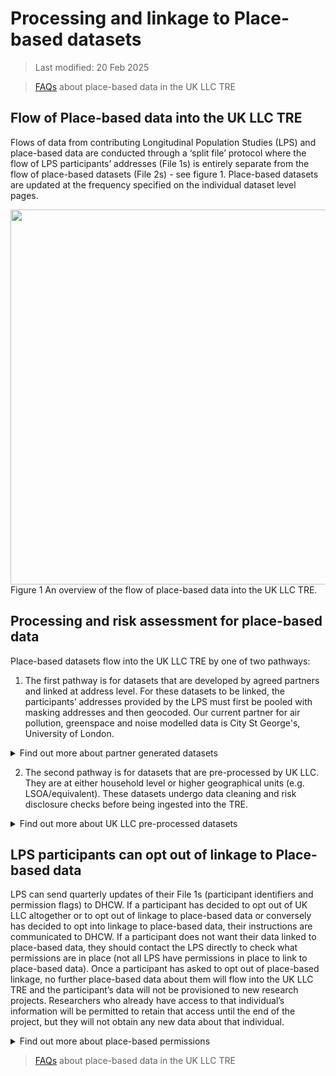 # Processing and linkage to Place-based datasets 

>Last modified: 20 Feb 2025

> [FAQs](https://guidebook.ukllc.ac.uk/docs/faq/pages/faq_geo) about place-based data in the UK LLC TRE 

## Flow of Place-based data into the UK LLC TRE 

Flows of data from contributing Longitudinal Population Studies (LPS) and place-based data are conducted through a ‘split file’ protocol where the flow of LPS participants’ addresses (File 1s) is entirely separate from the flow of place-based datasets (File 2s) - see figure 1. Place-based datasets are updated at the frequency specified on the individual dataset level pages. 

<img src="../images/Place-based%20data%20flow.jpg" width="600"/>
Figure 1 An overview of the flow of place-based data into the UK LLC TRE. 

## Processing and risk assessment for place-based data 

Place-based datasets flow into the UK LLC TRE by one of two pathways: 

1. The first pathway is for datasets that are developed by agreed partners and linked at address level. For these datasets to be linked, the participants’ addresses provided by the LPS must first be pooled with masking addresses and then geocoded. Our current partner for air pollution, greenspace and noise modelled data is City St George's, University of London. 

<details>
<summary>Find out more about partner generated datasets </summary>
- We ask each LPS to send address data to our Trusted Third Party, NHS Digital Health and Care Wales (DHCW), along with the permission flags that indicate LPS/participant approvals for place-based linkages. 

- Our TRE provided by SeRP UK is introducing new functionality to enable DHCW to clean and geo-code address data. DHCW uses specialist linkage software to match LPS addresses to a clean master file of all addresses. This happens entirely within DHCW and is carried out by DHCW staff who already hold the address data. 

- This geocoding process produces cleaned UPRN (property ID) postcodes and LSOAs/equivalent (area IDs). It also produces co-ordinates equivalents (either the central point of the property or the central point of the postcode or LSOA). This is linked to encrypted versions of the participant ID included in File 1s. 

- DHCW will pool all (current and historical) address data at the appropriate resolution* to the task from all LPS (subject to permissions). This will generate a file including only an encrypted version of participant ID and the address, it will not include any other identifiers or data. This will be filtered to exclude participants who have objected to this use of their data (as indicated in the File 1 permission flags). 

- *"Appropriate resolution" means we will send the least granular data needed to undertake the linkage, e.g. if a place-based-linkage is based on LSOA then we would only send LSOA, not full address. 

- UK LLC will generate a list of 'masking' addresses - these are real addresses (UPRNs, LSOA, coordinates) sampled from across the UK, and which are purposefully sampled to replicate LPS sample distributions (e.g. oversampling in Bristol and Bradford) and sampled for high risk of identifiability geographies (e.g. every inhabited UK island has masking addresses sampled to mitigate for outlier participants). UK LLC sends these to DHCW who add them to the pooled address data at a 1:3 case:control ratio. DHCW generates new randomised encrypted participant IDs for these masking cases. 

- DHCW will sends the pooled and masked addresses to agreed partners to add the geocoding data. 

- The place-based modeller assigns the environmental exposure estimate to the full list of pooled and masking addresses. The resulting file has address removed leaving only the encrypted participant ID and environmental exposure. Disclosure risk assessment is undertaken to ensure that the exposure data is not a proxy-ID for a real-world location (i.e. it cannot be used as a look-up to identify participants in online databases).  

- This is sent as a File 2 into SeRP. SeRP uses an ID mapping file generated by DHCW to map the encrypted participant ID used by the place-based modeller to the encrypted participant ID used in UK LLC. The resulting file of UK LLC ID + environmental exposure is deposited in the UK LLC TRE. 

- UK LLC can then identify and remove the masking cases because the ID of the masking case does not match to any real encrypted participant ID in the UK LLC. 

- Additional disclosure control and QC checks are made. The data are then added to the UK LLC database, documented and are made available for research. 
</details>

2. The second pathway is for datasets that are pre-processed by UK LLC. They are at either household level or higher geographical units (e.g. LSOA/equivalent). These datasets undergo data cleaning and risk disclosure checks before being ingested into the TRE.   
<details>
<summary>Find out more about UK LLC pre-processed datasets</summary>
The place-based datasets that UK LLC has pre-processed are either open sources or obtained through data sharing agreements with third parties.  

Disclosure risk assessment is undertaken to ensure that the exposure data is not a proxy-ID for a real-world location (i.e. it cannot be used as a look-up to identify participants in online databases). Data transformation is conducted to reduce risk while still maintaining utility. 

If the geographic unit of the dataset is LSOA/equivalent or higher, the datasets can be sent as File 2s directly into SeRP. The geographic unit is encrypted and can then be linked to the encrypted geographical unit assigned to participants in the TRE. 

If the geographic unit of the dataset is UPRN level, the datasets are sent to DHCW and processed in the same way as ‘partner generated datasets’, for more information please see the associated drop down. 
</details>

## LPS participants can opt out of linkage to Place-based data 

LPS can send quarterly updates of their File 1s (participant identifiers and permission flags) to DHCW. If a participant has decided to opt out of UK LLC altogether or to opt out of linkage to place-based data or conversely has decided to opt into linkage to place-based data, their instructions are communicated to DHCW. If a participant does not want their data linked to place-based data, they should contact the LPS directly to check what permissions are in place (not all LPS have permissions in place to link to place-based data). Once a participant has asked to opt out of place-based linkage, no further place-based data about them will flow into the UK LLC TRE and the participant’s data will not be provisioned to new research projects. Researchers who already have access to that individual’s information will be permitted to retain that access until the end of the project, but they will not obtain any new data about that individual. 

<details>
<summary>Find out more about place-based permissions </summary>
UK LLC has four different place-based permission flags that are specified by each LPS in their File 1s sent to DHCW. These include flags specifying if the LPS approves: 

a. ‘Geocoding_Permission’: address data can be geocoded to property, postcode level. 

b. ‘Small_Area_Permission’: place-based information can be linked using encrypted LSOA and higher-level indicators originating from linked sources. 

c. ‘Environment_Permission’: UK LLC can  link different sources of natural and built environment subject to prior notification to individual LPS. 

d. ‘Property_Level_Permission’: UK LLC can generally link different sources of property-level data subject to prior-notification to each LPS. 

Example permissions for specific datasets: 

· Air pollution: flags A, C, D. The place-based modeller geocodes the addresses and then allocates nationally modelled spatial exposure estimates. 

· Energy Performance Certificates: flags A, C, D. UK LLC derives Unique Property Reference Numbers (UPRNs) from addresses and links to property level certificates. 

· Access to Healthy Assets and Hazards: flags B,C. This dataset is at LSOA level and relates to the natural and built environment. UK LLC can derive LSOA from routine NHS records if the appropriate permissions are in place  

· Index of Multiple Deprivation, Urban/Rural, Population density: flags B,C. This dataset is at LSOA level/equivalent, which can be derived from routine NHS records and relates to the environment. 

· Live Births: flag B. This dataset is at Local Authority level, which can be derived from routine NHS records. 
</details>

> [FAQs](https://guidebook.ukllc.ac.uk/docs/faq/pages/faq_geo) about place-based data in the UK LLC TRE 